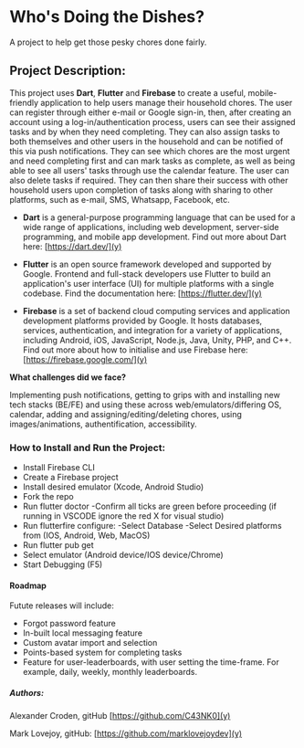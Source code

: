 # Who's Doing the Dishes?

A project to help get those pesky chores done fairly.


## Project Description:
   
This project uses **Dart**, **Flutter** and **Firebase** to create a useful, mobile-friendly application to help users manage their household chores. The user can register through either e-mail or Google sign-in, then, after creating an account using a log-in/authentication process, users can see their assigned tasks and by when they need completing.  They can also assign tasks to both themselves and other users in the household and can be notified of this via push notifications.  They can see which chores are the most urgent and need completing first and can mark tasks as complete, as well as being able to see all users' tasks through use the calendar feature. The user can also delete tasks if required.  They can then share their success with other household users upon completion of tasks along with sharing to other platforms, such as e-mail, SMS, Whatsapp, Facebook, etc.

-  **Dart** is a general-purpose programming language that can be used for a wide range of applications, including web development, server-side programming, and mobile app development.  Find out more about Dart here:  [https://dart.dev/](y)

-  **Flutter** is an open source framework developed and supported by Google. Frontend and full-stack developers use Flutter to build an application's user interface (UI) for multiple platforms with a single codebase.  Find the documentation here:  [https://flutter.dev/](y)

- **Firebase** is a set of backend cloud computing services and application development platforms provided by Google. It hosts databases, services, authentication, and integration for a variety of applications, including Android, iOS, JavaScript, Node.js, Java, Unity, PHP, and C++.  Find out more about how to initialise and use Firebase here: [https://firebase.google.com/](y)


**What challenges did we face?**  

Implementing push notifications, getting to grips with and installing new tech stacks (BE/FE) and using these across web/emulators/differing OS, calendar, adding and assigning/editing/deleting chores, using images/animations, authentification, accessibility.


### How to Install and Run the Project:

- Install Firebase CLI
- Create a Firebase project
- Install desired emulator (Xcode, Android Studio)
- Fork the repo
- Run flutter doctor
      -Confirm all ticks are green before proceeding (if running in VSCODE ignore the red X for visual studio)
- Run flutterfire configure:
      -Select Database
      -Select Desired platforms from (IOS, Android, Web, MacOS)
- Run flutter pub get
- Select emulator (Android device/IOS device/Chrome)
- Start Debugging (F5)


#### Roadmap

Futute releases will include:

- Forgot password feature
- In-built local messaging feature
- Custom avatar import and selection
- Points-based system for completing tasks
- Feature for user-leaderboards, with user setting the time-frame. For example, daily, weekly, monthly leaderboards.


##### Authors:

Alexander Croden,
gitHub [https://github.com/C43NK0](y)

Mark Lovejoy,
gitHub: [https://github.com/marklovejoydev](y)

